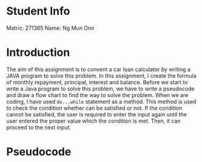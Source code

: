 # Student Info
Matric: 271365
Name: Ng Mun Onn

# Introduction
The aim of this assignment is to convent a car loan calculator by writing a JAVA program to solve this problem. In this assignment, I create the formula of monthly repayment, principal, interest and balance. Before we start to write a Java program to solve this problem, we have to write a pseudocode and draw a flow chart to find the way to solve the problem. When we are coding, I have used `do...while` statement as a method. This method is used to check the condition whether can be satisfied or not. If the condition cannot be satisfied, the user is required to enter the input again until the user entered the proper value which the condition is met. Then, it can proceed to the next input.

# Pseudocode
